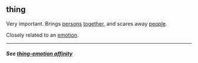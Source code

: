 ## thing

Very important. Brings [persons](person.md) [together](together.md), and scares away [people](people.md).

Closely related to an [emotion](emotion.md).  

***

##### See [thing-emotion affinity](thing_emotion_affinity.md)
